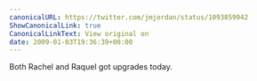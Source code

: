 ```yaml
---
canonicalURL: https://twitter.com/jmjordan/status/1093859942
ShowCanonicalLink: true
CanonicalLinkText: View original on
date: 2009-01-03T19:36:39+00:00
---
```

Both Rachel and Raquel got upgrades today.